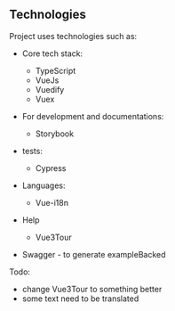 ## Technologies
Project uses technologies such as:
* Core tech stack:
  * TypeScript
  * VueJs
  * Vuedify
  * Vuex
* For development and documentations:
    * Storybook
* tests:
    * Cypress
* Languages:
    * Vue-i18n
* Help
    * Vue3Tour

* Swagger - to generate exampleBacked

Todo:
* change Vue3Tour to something better
* some text need to be translated
